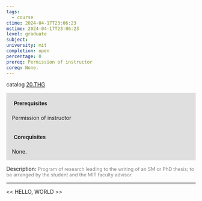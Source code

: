 ```yaml
---
tags:
  - course
ctime: 2024-04-17T23:06:23
mstime: 2024-04-17T23:06:23
level: graduate
subject: 
university: mit
completion: open
percentage: 0
prereq: Permission of instructor
coreq: None.
---
```


catalog [20.THG](http://student.mit.edu/catalog/m20a.html#20.THG)

<span style="display: block; padding: 15px; background-color: rgb(100, 100, 100, 0.2);"><font id="m_prereq2073_0" style="display: block; font-family: Arial, sans-serif; font-weight: bold; padding: 5px">Prerequisites</font><br><span id="prereq2073_0">Permission of instructor</span></span>
<span style="display: block; padding: 15px; background-color: rgb(100, 100, 100, 0.2);"><font id="m_coreq2073_0" style="display: block; font-family: Arial, sans-serif; font-weight: bold; padding: 5px">Corequisites</font><br><span id="coreq2073_0">None.</span></span>

<font style="">Description:</font>
<font style="color: grey; font-size: 0.8rem;">Program of research leading to the writing of an SM or PhD thesis; to be arranged by the student and the MIT faculty advisor.</font>



---

<< HELLO, WORLD >>
